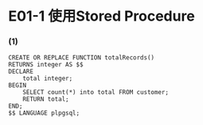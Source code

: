 # E01-1 使用Stored Procedure


### (1)
```
CREATE OR REPLACE FUNCTION totalRecords()
RETURNS integer AS $$
DECLARE
    total integer;
BEGIN
    SELECT count(*) into total FROM customer;
    RETURN total;
END;
$$ LANGUAGE plpgsql;
```
